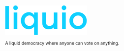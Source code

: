 ![liquio logo](web/static/assets/images/logo.png)

A liquid democracy where anyone can vote on anything.